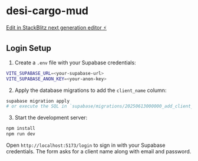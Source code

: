 # desi-cargo-mud

[Edit in StackBlitz next generation editor ⚡️](https://stackblitz.com/~/github.com/Ateeq-afk/desi-cargo-mud)

## Login Setup

1. Create a `.env` file with your Supabase credentials:

```bash
VITE_SUPABASE_URL=<your-supabase-url>
VITE_SUPABASE_ANON_KEY=<your-anon-key>
```

2. Apply the database migrations to add the `client_name` column:

```bash
supabase migration apply
# or execute the SQL in `supabase/migrations/20250613000000_add_client_name_to_users.sql`
```

3. Start the development server:

```bash
npm install
npm run dev
```

Open `http://localhost:5173/login` to sign in with your Supabase credentials. The form asks for a client name along with email and password.
